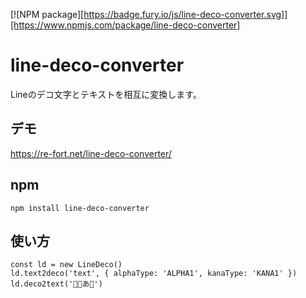 [![NPM package][https://badge.fury.io/js/line-deco-converter.svg]][https://www.npmjs.com/package/line-deco-converter]

line-deco-converter
======================

Lineのデコ文字とテキストを相互に変換します。

## デモ
https://re-fort.net/line-deco-converter/

## npm
```
npm install line-deco-converter
```

## 使い方
```
const ld = new LineDeco()
ld.text2deco('text', { alphaType: 'ALPHA1', kanaType: 'KANA1' })
ld.deco2text('􂨁􀄁あ􏿿')
```
